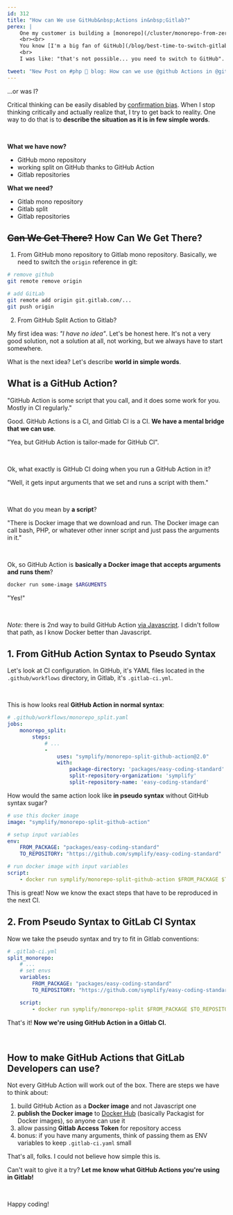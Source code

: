 ```yaml
---
id: 312
title: "How can We use GitHub&nbsp;Actions in&nbsp;Gitlab?"
perex: |
    One my customer is building a [monorepo](/cluster/monorepo-from-zero-to-hero/), so we prepared a prototype on GitHub to test it out. It uses [Monorepo Split GitHub Action](/blog/monorepo-split-github-action-20-with-gitlab-split-is-out/) and works well.
    <br><br>
    You know [I'm a big fan of GitHub](/blog/best-time-to-switch-gitlab-to-github), so when client asked me: **"how can we do it in Gitlab?"**
    <br>
    I was like: "that's not possible... you need to switch to GitHub".

tweet: "New Post on #php 🐘 blog: How can we use @github Actions in @gitlab"
---
```


...or was I?

Critical thinking can be easily disabled by [confirmation bias](https://en.wikipedia.org/wiki/Confirmation_bias). When I stop thinking critically and actually realize that, I try to get back to reality. One way to do that is to **describe the situation as it is in few simple words**.

<br>

**What we have now?**

- GitHub mono repository <em class="fas fa-fw fa-check text-success"></em>
- working split on GitHub thanks to GitHub Action <em class="fas fa-fw fa-check text-success"></em>
- Gitlab repositories <em class="fas fa-fw fa-check text-success"></em>

**What we need?**

- Gitlab mono repository
- Gitlab split
- Gitlab repositories

## ~~Can We Get There?~~ How Can We Get There?

1. From GitHub mono repository to Gitlab mono repository. Basically, we need to switch the `origin` reference in git:

```bash
# remove github
git remote remove origin

# add GitLab
git remote add origin git.gitlab.com/...
git push origin
```

2. From GitHub Split Action to Gitlab?

My first idea was: *"I have no idea"*. Let's be honest here. It's not a very good solution, not a solution at all, not working, but we always have to start somewhere.

What is the next idea? Let's describe **world in simple words**.

## What is a GitHub Action?

"GitHub Action is some script that you call, and it does some work for you. Mostly in CI regularly."

Good. GitHub Actions is a CI, and Gitlab CI is a CI. **We have a mental bridge that we can use**.

"Yea, but GitHub Action is tailor-made for GitHub CI".

<br>

Ok, what exactly is GitHub CI doing when you run a GitHub Action in it?

"Well, it gets input arguments that we set and runs a script with them."

<br>

What do you mean by **a script**?

"There is Docker image that we download and run. The Docker image can call bash, PHP, or whatever other inner script and just pass the arguments in it."

<br>

Ok, so GitHub Action is **basically a Docker image that accepts arguments and runs them**?

```bash
docker run some-image $ARGUMENTS
````

"Yes!"

<br>

*Note:* there is 2nd way to build GitHub Action [via Javascript](https://docs.github.com/en/actions/creating-actions/about-actions#types-of-actions). I didn't follow that path, as I know Docker better than Javascript.

## 1. From GitHub Action Syntax to Pseudo Syntax

Let's look at CI configuration. In GitHub, it's YAML files located in the `.github/workflows` directory, in Gitlab, it's `.gitlab-ci.yml`.

<br>

This is how looks real **GitHub Action in normal syntax**:

```yaml
# .github/workflows/monorepo_split.yaml
jobs:
    monorepo_split:
        steps:
            # ...
            -
                uses: "symplify/monorepo-split-github-action@2.0"
                with:
                    package-directory: 'packages/easy-coding-standard'
                    split-repository-organization: 'symplify'
                    split-repository-name: 'easy-coding-standard'
```

How would the same action look like **in pseudo syntax** without GitHub syntax sugar?

```yaml
# use this docker image
image: "symplify/monorepo-split-github-action"

# setup input variables
env:
    FROM_PACKAGE: "packages/easy-coding-standard"
    TO_REPOSITORY: "https://github.com/symplify/easy-coding-standard"

# run docker image with input variables
script:
    - docker run symplify/monorepo-split-github-action $FROM_PACKAGE $TO_REPOSITORY
```

This is great! Now we know the exact steps that have to be reproduced in the next CI.

## 2. From Pseudo Syntax to GitLab CI Syntax

Now we take the pseudo syntax and try to fit in Gitlab conventions:

```yaml
# .gitlab-ci.yml
split_monorepo:
    # ...
    # set envs
    variables:
        FROM_PACKAGE: "packages/easy-coding-standard"
        TO_REPOSITORY: "https://github.com/symplify/easy-coding-standard"

    script:
        - docker run symplify/monorepo-split $FROM_PACKAGE $TO_REPOSITORY
```

That's it! **Now we're using GitHub Action in a Gitlab CI.**

<br>

## How to make GitHub Actions that GitLab Developers can use?

Not every GitHub Action will work out of the box. There are steps we have to think about:

1. build GitHub Action as a **Docker image** and not Javascript one
2. **publish the Docker image** to [Docker Hub](https://hub.docker.com/) (basically Packagist for Docker images), so anyone can use it
3. allow passing **Gitlab Access Token** for repository access
4. bonus: if you have many arguments, think of passing them as ENV variables to keep `.gitlab-ci.yaml` small

That's all, folks. I could not believe how simple this is.

Can't wait to give it a try? **Let me know what GitHub Actions you're using in Gitlab!**

<br>

Happy coding!
